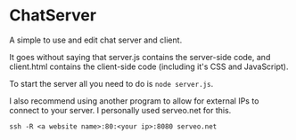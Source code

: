 # ChatServer
A simple to use and edit chat server and client.  

It goes without saying that server.js contains the server-side code, and client.html contains the client-side code (including it's CSS and JavaScript).

To start the server all you need to do is `node server.js`.

I also recommend using another program to allow for external IPs to connect to your server. I personally used serveo.net for this.

`ssh -R <a website name>:80:<your ip>:8080 serveo.net`
